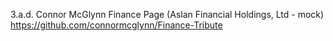 3.a.d. Connor McGlynn
Finance Page (Aslan Financial Holdings, Ltd - mock)
https://github.com/connormcglynn/Finance-Tribute
